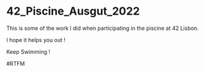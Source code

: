# 42_Piscine_Ausgut_2022

This is some of the work I did when participating in the piscine at 42 Lisbon.

I hope it helps you out !

Keep Swimming !

#RTFM
